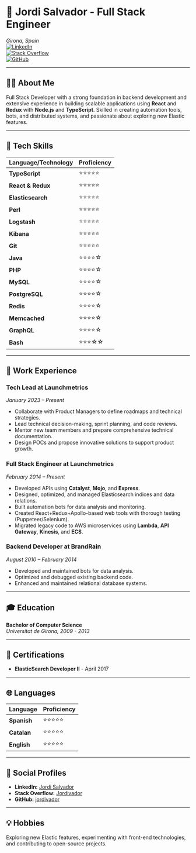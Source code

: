 # 📄 Jordi Salvador - Full Stack Engineer
*Girona, Spain*  
[![LinkedIn](https://img.shields.io/badge/LinkedIn-Jordi%20Salvador-blue?logo=linkedin)](https://www.linkedin.com/in/jordi-salvador-muñoz-11953541)  
[![Stack Overflow](https://img.shields.io/badge/Stack%20Overflow-Jordivador-FE7A16?logo=stackoverflow)](https://stackoverflow.com/users/1567701/jordivador)  
[![GitHub](https://img.shields.io/badge/GitHub-jordivador-333?logo=github)](https://github.com/jordivador)  

---

## 👨‍💻 About Me
Full Stack Developer with a strong foundation in backend development and extensive experience in building scalable applications using **React** and **Redux** with **Node.js** and **TypeScript**. Skilled in creating automation tools, bots, and distributed systems, and passionate about exploring new Elastic features.  

---

## 🔧 Tech Skills
| Language/Technology  | Proficiency |  
|----------------------|-------------|  
| **TypeScript**       | ⭐⭐⭐⭐⭐      |  
| **React & Redux**    | ⭐⭐⭐⭐⭐      |  
| **Elasticsearch**    | ⭐⭐⭐⭐⭐      |  
| **Perl**             | ⭐⭐⭐⭐⭐      |  
| **Logstash**         | ⭐⭐⭐⭐⭐      |  
| **Kibana**           | ⭐⭐⭐⭐⭐      |  
| **Git**              | ⭐⭐⭐⭐⭐      |  
| **Java**             | ⭐⭐⭐⭐☆      |  
| **PHP**              | ⭐⭐⭐⭐☆      |  
| **MySQL**            | ⭐⭐⭐⭐☆      |  
| **PostgreSQL**       | ⭐⭐⭐⭐☆      |  
| **Redis**            | ⭐⭐⭐⭐☆      |  
| **Memcached**        | ⭐⭐⭐⭐☆      |  
| **GraphQL**          | ⭐⭐⭐⭐☆      |  
| **Bash**             | ⭐⭐⭐☆☆      |  

---

## 💼 Work Experience

### **Tech Lead at Launchmetrics**  
*January 2023 – Present*  
- Collaborate with Product Managers to define roadmaps and technical strategies.  
- Lead technical decision-making, sprint planning, and code reviews.  
- Mentor new team members and prepare comprehensive technical documentation.  
- Design POCs and propose innovative solutions to support product growth.  

### **Full Stack Engineer at Launchmetrics**  
*February 2014 – Present*  
- Developed APIs using **Catalyst**, **Mojo**, and **Express**.  
- Designed, optimized, and managed Elasticsearch indices and data relations.  
- Built automation bots for data analysis and monitoring.  
- Created React+Redux+Apollo-based web tools with thorough testing (Puppeteer/Selenium).  
- Migrated legacy code to AWS microservices using **Lambda**, **API Gateway**, **Kinesis**, and **ECS**.  

### **Backend Developer at BrandRain**  
*August 2010 – February 2014*  
- Developed and maintained bots for data analysis.  
- Optimized and debugged existing backend code.  
- Enhanced and maintained relational database systems.  

---

## 🎓 Education
**Bachelor of Computer Science**  
*Universitat de Girona, 2009 - 2013*  

---

## 📜 Certifications
- **ElasticSearch Developer II** - April 2017  

---

## 🌐 Languages
| Language      | Proficiency |  
|---------------|-------------|  
| **Spanish**   | ⭐⭐⭐⭐⭐      |  
| **Catalan**   | ⭐⭐⭐⭐⭐      |  
| **English**   | ⭐⭐⭐⭐⭐      |  

---

## 🔗 Social Profiles
- **LinkedIn:** [Jordi Salvador](https://www.linkedin.com/in/jordi-salvador-muñoz-11953541)  
- **Stack Overflow:** [Jordivador](https://stackoverflow.com/users/1567701/jordivador)  
- **GitHub:** [jordivador](https://github.com/jordivador)  

---

## 💡 Hobbies
Exploring new Elastic features, experimenting with front-end technologies, and contributing to open-source projects.  
